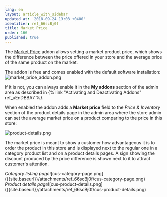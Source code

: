 ```yaml
---
lang: en
layout: article_with_sidebar
updated_at: '2018-09-24 13:03 +0400'
identifier: ref_66scBj0f
title: Market Price
order: 166
published: true
---
```

The [Market Price](https://market.x-cart.com/addons/market-price.html "Market Price") addon allows setting a market product price, which shows the difference between the price offered in your store and the average price of the same product on the market. 

The addon is free and comes enabled with the default software installation:
![market_price_addon.png]({{site.baseurl}}/attachments/ref_66scBj0f/market_price_addon.png)

If it is not, you can always enable it in the **My addons** section of the admin area as described in {% link "Activating and Deactivating Addons" ref_uEnDBBA7 %}.

When enabled the addon adds a **Market price** field to the _Price & Inventory_ section of the product details page in the admin area where the store admin can set the average market price on a product comparing to the price in this store:

![product-details.png]({{site.baseurl}}/attachments/ref_66scBj0f/product-details.png)

The market price is meant to show a customer how advantageous it is to order the product in this store and is displayed next to the regular one in a category product list and on a product details pages. A sign showing the discount produced by the price difference is shown next to it to attract customer's attention.

<div class="ui stackable two column grid">
  <div class="column" markdown="span"><i>Category listing page</i>![cus-category-page.png]({{site.baseurl}}/attachments/ref_66scBj0f/cus-category-page.png)</div>
  <div class="column" markdown="span"><i>Product details page</i>![cus-product-details.png]({{site.baseurl}}/attachments/ref_66scBj0f/cus-product-details.png)</div>
</div>
